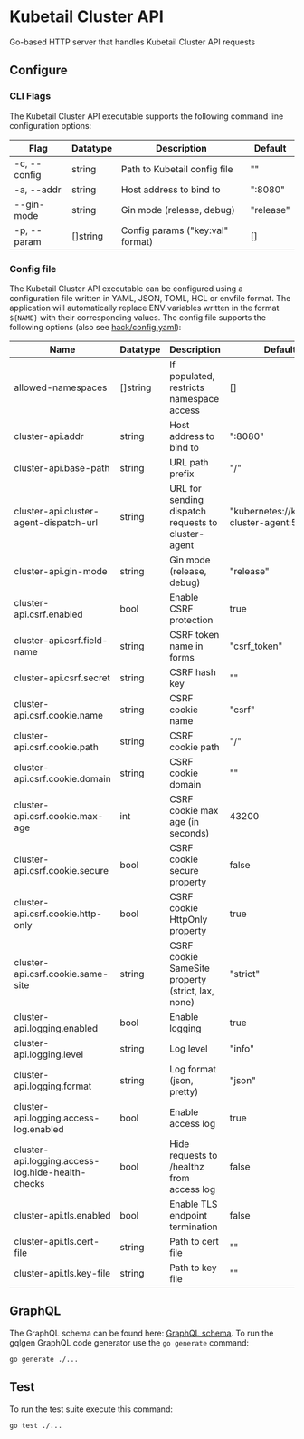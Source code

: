 # Kubetail Cluster API

Go-based HTTP server that handles Kubetail Cluster API requests

## Configure

### CLI Flags

The Kubetail Cluster API executable supports the following command line configuration options:

| Flag         | Datatype | Description                      | Default   |
| ------------ | -------- | -------------------------------- | --------- |
| -c, --config | string   | Path to Kubetail config file     | ""        |
| -a, --addr   | string   | Host address to bind to          | ":8080"   |
| --gin-mode   | string   | Gin mode (release, debug)        | "release" |
| -p, --param  | []string | Config params ("key:val" format) | []        |

### Config file

The Kubetail Cluster API executable can be configured using a configuration file written in YAML, JSON, TOML, HCL or envfile format. The application will automatically replace ENV variables written in the format `${NAME}` with their corresponding values. The config file supports the following options (also see [hack/config.yaml](../../hack/config.yaml)):

| Name                                              | Datatype | Description                                          | Default                                     |
| ------------------------------------------------- | -------- | ---------------------------------------------------- | ------------------------------------------- |
| allowed-namespaces                                | []string | If populated, restricts namespace access             | []                                          |
| cluster-api.addr                                  | string   | Host address to bind to                              | ":8080"                                     |
| cluster-api.base-path                             | string   | URL path prefix                                      | "/"                                         |
| cluster-api.cluster-agent-dispatch-url            | string   | URL for sending dispatch requests to cluster-agent   | "kubernetes://kubetail-cluster-agent:50051" |
| cluster-api.gin-mode                              | string   | Gin mode (release, debug)                            | "release"                                   |
| cluster-api.csrf.enabled                          | bool     | Enable CSRF protection                               | true                                        |
| cluster-api.csrf.field-name                       | string   | CSRF token name in forms                             | "csrf_token"                                |
| cluster-api.csrf.secret                           | string   | CSRF hash key                                        | ""                                          |
| cluster-api.csrf.cookie.name                      | string   | CSRF cookie name                                     | "csrf"                                      |
| cluster-api.csrf.cookie.path                      | string   | CSRF cookie path                                     | "/"                                         |
| cluster-api.csrf.cookie.domain                    | string   | CSRF cookie domain                                   | ""                                          |
| cluster-api.csrf.cookie.max-age                   | int      | CSRF cookie max age (in seconds)                     | 43200                                       |
| cluster-api.csrf.cookie.secure                    | bool     | CSRF cookie secure property                          | false                                       |
| cluster-api.csrf.cookie.http-only                 | bool     | CSRF cookie HttpOnly property                        | true                                        |
| cluster-api.csrf.cookie.same-site                 | string   | CSRF cookie SameSite property (strict, lax, none)    | "strict"                                    |
| cluster-api.logging.enabled                       | bool     | Enable logging                                       | true                                        |
| cluster-api.logging.level                         | string   | Log level                                            | "info"                                      |
| cluster-api.logging.format                        | string   | Log format (json, pretty)                            | "json"                                      |
| cluster-api.logging.access-log.enabled            | bool     | Enable access log                                    | true                                        |
| cluster-api.logging.access-log.hide-health-checks | bool     | Hide requests to /healthz from access log            | false                                       |
| cluster-api.tls.enabled                           | bool     | Enable TLS endpoint termination                      | false                                       |
| cluster-api.tls.cert-file                         | string   | Path to cert file                                    | ""                                          |
| cluster-api.tls.key-file                          | string   | Path to key file                                     | ""                                          |

## GraphQL

The GraphQL schema can be found here: [GraphQL schema](graph/schema.graphqls). To run the gqlgen GraphQL code generator use the `go generate` command:

```console
go generate ./...
```

## Test

To run the test suite execute this command:

```console
go test ./...
```
